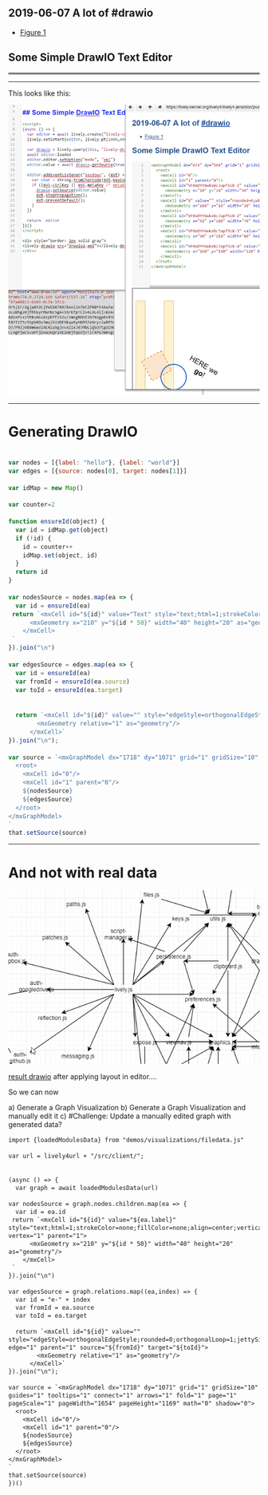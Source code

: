 ## 2019-06-07 A lot of #drawio

 - [Figure 1](../../figures/figure1.xml)

## Some Simple DrawIO Text Editor

<script>
(async () => {
  var result = await lively.create("div")
  
  var editor = await lively.create("lively-code-mirror")
  lively.setExtent(editor, lively.pt(600,400))
  var inspector = await lively.create("lively-inspector")
  lively.setExtent(inspector, lively.pt(600,400))
  lively.setPosition(inspector, lively.pt(600,0))
  
  var drawio = lively.query(this, "lively-drawio")
  await editor.loaded
  editor.editor.setOption("mode", "xml")
  editor.value = await drawio.getSource(true)
  
  editor.addEventListener("keydown", async (evt) => {
    var char = String.fromCharCode(evt.keyCode || evt.charCode);
    if ((evt.ctrlKey || evt.metaKey /* metaKey = cmd key on Mac */) && char == "S") {
      await drawio.setSource(editor.value)
      
      drawio.updateGraphModel()
      
      evt.stopPropagation();
      evt.preventDefault();
    }
  })

  async function updateGraphModel() {
    var doc = await drawio.getGraphModel()
    inspector.inspect(doc.documentElement)  
  }
  updateGraphModel()


  return  (<div style="position: relative; border: 1px solid blue">{editor}{inspector}</div>)
})()
</script>

<div style="border: 2px solid gray">
<lively-drawio src="drwaio2.xml"></lively-drawio>
</div>

---

This looks like this:


![](drawio_source_editor.png)

----

# Generating DrawIO 

```javascript

var nodes = [{label: "hello"}, {label: "world"}]
var edges = [{source: nodes[0], target: nodes[1]}]

var idMap = new Map()

var counter=2

function ensureId(object) {
  var id = idMap.get(object)
  if (!id) {
    id = counter++
    idMap.set(object, id)
  }
  return id
}

var nodesSource = nodes.map(ea => {
  var id = ensureId(ea)
 return `<mxCell id="${id}" value="Text" style="text;html=1;strokeColor=none;fillColor=none;align=center;verticalAlign=middle;whiteSpace=wrap;rounded=0;" vertex="1" parent="1">
      <mxGeometry x="210" y="${id * 50}" width="40" height="20" as="geometry"/>
    </mxCell>
 `
}).join("\n")
 
var edgesSource = edges.map(ea => {
  var id = ensureId(ea)
  var fromId = ensureId(ea.source)
  var toId = ensureId(ea.target)

  
  return `<mxCell id="${id}" value="" style="edgeStyle=orthogonalEdgeStyle;rounded=0;orthogonalLoop=1;jettySize=auto;html=1;" edge="1" parent="1" source="${fromId}" target="${toId}">
        <mxGeometry relative="1" as="geometry"/>
      </mxCell>` 
}).join("\n");

var source = `<mxGraphModel dx="1718" dy="1071" grid="1" gridSize="10" guides="1" tooltips="1" connect="1" arrows="1" fold="1" page="1" pageScale="1" pageWidth="1654" pageHeight="1169" math="0" shadow="0">
  <root>
    <mxCell id="0"/>
    <mxCell id="1" parent="0"/>
    ${nodesSource}
    ${edgesSource}
  </root>
</mxGraphModel>
`
that.setSource(source)
```


----

# And not with real data

![](lively_modules_drawio.png)

[result drawio](drwaio3.xml) after applying layout in editor....

So we can now

a) Generate a Graph Visualization
b) Generate a Graph Visualization and manually edit it
c) #Challenge: Update a manually edited graph with generated data?



```
import {loadedModulesData} from "demos/visualizations/filedata.js" 

var url = lively4url + "/src/client/";


(async () => {
  var graph = await loadedModulesData(url)
  
var nodesSource = graph.nodes.children.map(ea => {
  var id = ea.id
 return `<mxCell id="${id}" value="${ea.label}" style="text;html=1;strokeColor=none;fillColor=none;align=center;verticalAlign=middle;whiteSpace=wrap;rounded=0;" vertex="1" parent="1">
      <mxGeometry x="210" y="${id * 50}" width="40" height="20" as="geometry"/>
    </mxCell>
 `
}).join("\n")

var edgesSource = graph.relations.map((ea,index) => {
  var id = "e-" + index
  var fromId = ea.source
  var toId = ea.target
  
  return `<mxCell id="${id}" value="" style="edgeStyle=orthogonalEdgeStyle;rounded=0;orthogonalLoop=1;jettySize=auto;html=1;" edge="1" parent="1" source="${fromId}" target="${toId}">
        <mxGeometry relative="1" as="geometry"/>
      </mxCell>` 
}).join("\n");

var source = `<mxGraphModel dx="1718" dy="1071" grid="1" gridSize="10" guides="1" tooltips="1" connect="1" arrows="1" fold="1" page="1" pageScale="1" pageWidth="1654" pageHeight="1169" math="0" shadow="0">
  <root>
    <mxCell id="0"/>
    <mxCell id="1" parent="0"/>
    ${nodesSource}
    ${edgesSource}
  </root>
</mxGraphModel>
`
that.setSource(source)
})()


```

